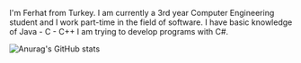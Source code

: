 I'm Ferhat from Turkey. I am currently a 3rd year Computer Engineering student and I work part-time in the field of software.
I have basic knowledge of Java - C - C++
I am trying to develop programs with C#.

![Anurag's GitHub stats](https://github-readme-stats.vercel.app/api?username=anuraghazra&show_icons=true&theme=transparent)
